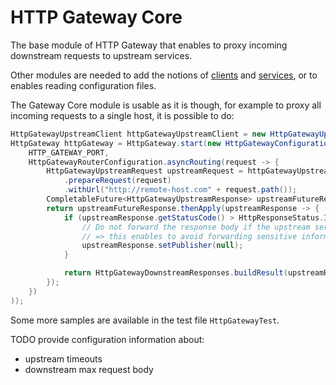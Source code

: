 HTTP Gateway Core
=================
The base module of HTTP Gateway that enables to proxy incoming downstream requests to upstream services.

Other modules are needed to add the notions of [clients](../#core-concepts) and [services](../#core-concepts), or to enables reading configuration files.

The Gateway Core module is usable as it is though, for example to proxy all incoming requests to a single host, it is possible to do:
```java
HttpGatewayUpstreamClient httpGatewayUpstreamClient = new HttpGatewayUpstreamClient();
HttpGateway httpGateway = HttpGateway.start(new HttpGatewayConfiguration(
    HTTP_GATEWAY_PORT,
    HttpGatewayRouterConfiguration.asyncRouting(request -> {
        HttpGatewayUpstreamRequest upstreamRequest = httpGatewayUpstreamClient
            .prepareRequest(request)
            .withUrl("http://remote-host.com" + request.path());
        CompletableFuture<HttpGatewayUpstreamResponse> upstreamFutureResponse = httpGatewayUpstreamClient.executeUpstreamRequest(upstreamRequest);
        return upstreamFutureResponse.thenApply(upstreamResponse -> {
            if (upstreamResponse.getStatusCode() > HttpResponseStatus.INTERNAL_SERVER_ERROR.code()) {
                // Do not forward the response body if the upstream server returns an internal error
                // => this enables to avoid forwarding sensitive information
                upstreamResponse.setPublisher(null);
            }

            return HttpGatewayDownstreamResponses.buildResult(upstreamResponse);
        });
    })
));
```
Some more samples are available in the test file `HttpGatewayTest`.

TODO provide configuration information about:
- upstream timeouts
- downstream max request body
